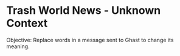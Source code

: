 # Trash World News - Unknown Context

Objective: Replace words in a message sent to Ghast to change its meaning.
